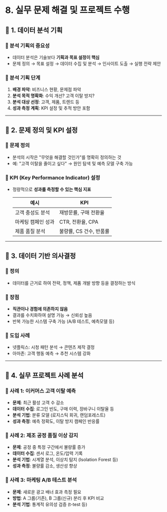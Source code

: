 <h1 id="8-실무-문제-해결-및-프로젝트-수행">8. 실무 문제 해결 및 프로젝트 수행</h1>
<h2 id="📌-1-데이터-분석-기획">📌 1. 데이터 분석 기획</h2>
<h3 id="🔹-분석-기획의-중요성">🔹 분석 기획의 중요성</h3>
<ul>
<li>데이터 분석은 기술보다 <strong>기획과 목표 설정이 핵심</strong></li>
<li>문제 정의 → 목표 설정 → 데이터 수집 및 분석 → 인사이트 도출 → 실행 전략 제안</li>
</ul>
<h3 id="🔹-분석-기획-단계">🔹 분석 기획 단계</h3>
<ol>
<li><strong>배경 파악</strong>: 비즈니스 현황, 문제점 파악</li>
<li><strong>분석 목적 명확화</strong>: 수익 개선? 고객 이탈 방지?</li>
<li><strong>분석 대상 선정</strong>: 고객, 제품, 트렌드 등</li>
<li><strong>성과 측정 계획</strong>: KPI 설정 및 추적 방안 포함</li>
</ol>
<hr />
<h2 id="📌-2-문제-정의-및-kpi-설정">📌 2. 문제 정의 및 KPI 설정</h2>
<h3 id="🔹-문제-정의">🔹 문제 정의</h3>
<ul>
<li>분석의 시작은 &quot;무엇을 해결할 것인가&quot;를 명확히 정의하는 것</li>
<li>예: &quot;고객 이탈을 줄이고 싶다&quot; → 원인 탐색 및 예측 모델 구축 가능</li>
</ul>
<h3 id="🔹-kpi-key-performance-indicator-설정">🔹 KPI (Key Performance Indicator) 설정</h3>
<ul>
<li>정량적으로 <strong>성과를 측정할 수 있는 핵심 지표</strong><table>
<thead>
<tr>
<th>예시</th>
<th>KPI</th>
</tr>
</thead>
<tbody><tr>
<td>고객 충성도 분석</td>
<td>재방문률, 구매 전환율</td>
</tr>
<tr>
<td>마케팅 캠페인 성과</td>
<td>CTR, 전환율, CPA</td>
</tr>
<tr>
<td>제품 품질 분석</td>
<td>불량률, CS 건수, 반품률</td>
</tr>
</tbody></table>
</li>
</ul>
<hr />
<h2 id="📌-3-데이터-기반-의사결정">📌 3. 데이터 기반 의사결정</h2>
<h3 id="🔹-정의">🔹 정의</h3>
<ul>
<li>데이터를 근거로 하여 전략, 정책, 제품 개발 방향 등을 결정하는 방식</li>
</ul>
<h3 id="🔹-장점">🔹 장점</h3>
<ul>
<li><strong>직관이나 경험에 의존하지 않음</strong></li>
<li>결과를 수치화하여 설명 가능 → 신뢰성 높음</li>
<li>반복 가능한 시스템 구축 가능 (A/B 테스트, 예측모델 등)</li>
</ul>
<h3 id="🔹-도입-사례">🔹 도입 사례</h3>
<ul>
<li>넷플릭스: 시청 패턴 분석 → 콘텐츠 제작 결정</li>
<li>아마존: 고객 행동 예측 → 추천 시스템 강화</li>
</ul>
<hr />
<h2 id="📌-4-실무-프로젝트-사례-분석">📌 4. 실무 프로젝트 사례 분석</h2>
<h3 id="🔹-사례-1-이커머스-고객-이탈-예측">🔹 사례 1: 이커머스 고객 이탈 예측</h3>
<ul>
<li><strong>문제</strong>: 최근 활성 고객 수 감소</li>
<li><strong>데이터 수집</strong>: 로그인 빈도, 구매 이력, 장바구니 이탈율 등</li>
<li><strong>분석 기법</strong>: 분류 모델 (로지스틱 회귀, 랜덤포레스트)</li>
<li><strong>성과 측정</strong>: 예측 정확도, 이탈 방지 캠페인 반응률</li>
</ul>
<h3 id="🔹-사례-2-제조-공정-품질-이상-감지">🔹 사례 2: 제조 공정 품질 이상 감지</h3>
<ul>
<li><strong>문제</strong>: 공정 중 특정 구간에서 불량률 증가</li>
<li><strong>데이터 수집</strong>: 센서 로그, 온도/압력 기록</li>
<li><strong>분석 기법</strong>: 시계열 분석, 이상치 탐지 (Isolation Forest 등)</li>
<li><strong>성과 측정</strong>: 불량률 감소, 생산성 향상</li>
</ul>
<h3 id="🔹-사례-3-마케팅-ab-테스트-분석">🔹 사례 3: 마케팅 A/B 테스트 분석</h3>
<ul>
<li><strong>문제</strong>: 새로운 광고 배너 효과 측정 필요</li>
<li><strong>방법</strong>: A 그룹(기존), B 그룹(신규) 분리 후 KPI 비교</li>
<li><strong>분석 기법</strong>: 통계적 유의성 검증 (t-test 등)</li>
</ul>